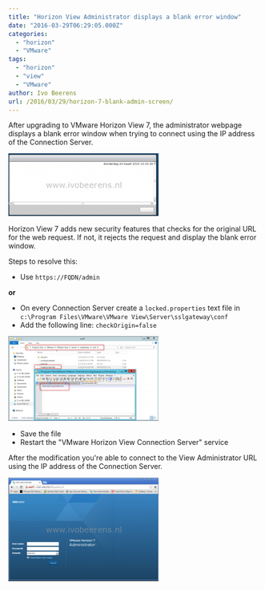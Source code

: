 ```yaml
---
title: "Horizon View Administrator displays a blank error window"
date: "2016-03-29T06:29:05.000Z"
categories: 
  - "horizon"
  - "VMware"
tags: 
  - "horizon"
  - "view"
  - "VMware"
author: Ivo Beerens
url: /2016/03/29/horizon-7-blank-admin-screen/
---
```


After upgrading to VMware Horizon View 7, the administrator webpage displays a blank error window when trying to connect using the IP address of the Connection Server.

[![blank](images/blank-300x125.png)](images/blank.png)

Horizon View 7 adds new security features that checks for the original URL for the web request. If not, it rejects the request and display the blank error window.

Steps to resolve this:

- Use `https://FQDN/admin`

**or**

- On every Connection Server create a `locked.properties` text file in `c:\Program Files\VMware\VMware View\Server\sslgateway\conf`
- Add the following line:
    `checkOrigin=false`

[![locked](images/locked-300x169.png)](images/locked.png)

- Save the file
- Restart the "VMware Horizon View Connection Server" service

After the modification you're able to connect to the View Administrator URL using the IP address of the Connection Server.

[![4](images/4-300x207.png)](images/4.png)